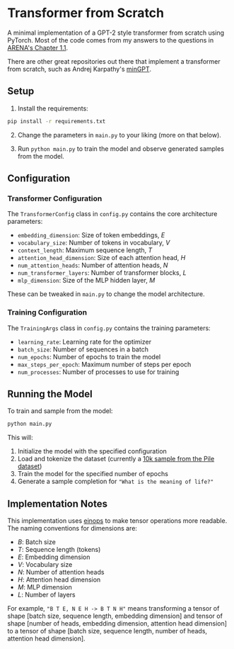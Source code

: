 # Transformer from Scratch

A minimal implementation of a GPT-2 style transformer from scratch using PyTorch. Most of the code comes from my answers to the questions in [ARENA's Chapter 1.1](https://arena-chapter1-transformer-interp.streamlit.app/%5B1.1%5D_Transformer_from_Scratch).

There are other great repositories out there that implement a transformer from scratch, such as Andrej Karpathy's [minGPT](https://github.com/karpathy/minGPT).

## Setup

1. Install the requirements:

```bash
pip install -r requirements.txt
```

2. Change the parameters in `main.py` to your liking (more on that below). 

3. Run `python main.py` to train the model and observe generated samples from the model.

## Configuration

### Transformer Configuration

The `TransformerConfig` class in `config.py` contains the core architecture parameters:

- `embedding_dimension`: Size of token embeddings, $E$
- `vocabulary_size`: Number of tokens in vocabulary, $V$
- `context_length`: Maximum sequence length, $T$
- `attention_head_dimension`: Size of each attention head, $H$
- `num_attention_heads`: Number of attention heads, $N$
- `num_transformer_layers`: Number of transformer blocks, $L$
- `mlp_dimension`: Size of the MLP hidden layer, $M$

These can be tweaked in `main.py` to change the model architecture.

### Training Configuration

The `TrainingArgs` class in `config.py` contains the training parameters:

- `learning_rate`: Learning rate for the optimizer
- `batch_size`: Number of sequences in a batch
- `num_epochs`: Number of epochs to train the model
- `max_steps_per_epoch`: Maximum number of steps per epoch
- `num_processes`: Number of processes to use for training

## Running the Model

To train and sample from the model:

```bash
python main.py
```

This will:
1. Initialize the model with the specified configuration
2. Load and tokenize the dataset (currently a [10k sample from the Pile dataset](https://huggingface.co/datasets/NeelNanda/pile-10k))
3. Train the model for the specified number of epochs
4. Generate a sample completion for `"What is the meaning of life?"`

## Implementation Notes

This implementation uses [einops](https://github.com/arogozhnikov/einops) to make tensor operations more readable. The naming conventions for dimensions are:

- $B$: Batch size
- $T$: Sequence length (tokens)
- $E$: Embedding dimension
- $V$: Vocabulary size
- $N$: Number of attention heads
- $H$: Attention head dimension
- $M$: MLP dimension
- $L$: Number of layers

For example, `"B T E, N E H -> B T N H"` means transforming a tensor of shape [batch size, sequence length, embedding dimension] and tensor of shape [number of heads, embedding dimension, attention head dimension] to a tensor of shape [batch size, sequence length, number of heads, attention head dimension].

